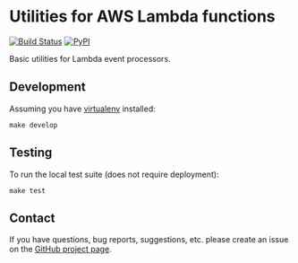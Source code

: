 Utilities for AWS Lambda functions
==================================

[![Build Status](https://travis-ci.com/humilis/humilis-lambdautils.svg?token=hmq4YbNZBSHyLZzpqBCq&branch=master)](https://travis-ci.com/humilis/humilis-lambdautils)
[![PyPI](https://img.shields.io/pypi/v/lambdautils.svg?style=flat)](https://pypi.python.org/pypi/lambdautils)

Basic utilities for Lambda event processors.


## Development

Assuming you have [virtualenv][virtualenv] installed:

[virtualenv]: https://virtualenv.readthedocs.org/en/latest/

```
make develop
```


## Testing

To run the local test suite (does not require deployment):

```
make test
```


## Contact

If you have questions, bug reports, suggestions, etc. please create an issue
on the [GitHub project page][projectpage].

[projectpage]: https://github.com/humilis/humilis-lambdautils
